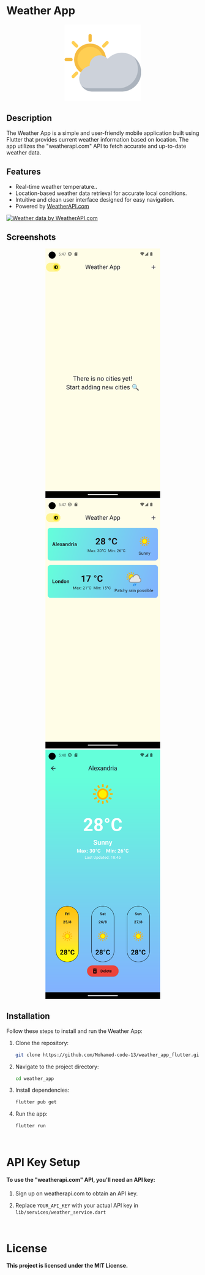 # Weather App

<p align="center"><img width = 200 src="assets/logo.png"></p>

## Description

The Weather App is a simple and user-friendly mobile application built using Flutter that provides current weather information based on location. The app utilizes the "weatherapi.com" API to fetch accurate and up-to-date weather data.

## Features

- Real-time weather temperature..
- Location-based weather data retrieval for accurate local conditions.
- Intuitive and clean user interface designed for easy navigation.
- Powered by <a href="https://www.weatherapi.com/" title="Weather API">WeatherAPI.com</a>

<a href="https://www.weatherapi.com/" title="Free Weather API"><img width=100 src='//cdn.weatherapi.com/v4/images/weatherapi_logo.png' alt="Weather data by WeatherAPI.com" border="0"></a>

## Screenshots

<div align="center">
  <img src="assets/homepage1.png" alt="Home Screen" width="300"/>
  <img src="assets/homepage2.png" alt="Home Screen" width="300"/>
  <img src="assets/weatherdetails.png" alt="Weather Details" width="300"/>
</div>

## Installation

Follow these steps to install and run the Weather App:

1. Clone the repository:

   ```bash
   git clone https://github.com/Mohamed-code-13/weather_app_flutter.git
   ```

2. Navigate to the project directory:
   ```bash
   cd weather_app
   ```
3. Install dependencies:
   ```bash
   flutter pub get
   ```
4. Run the app:
   ```bash
   flutter run
   ```

<br>
<h1>API Key Setup</h1>
<h4>To use the "weatherapi.com" API, you'll need an API key:</h4>

1.  Sign up on weatherapi.com to obtain an API key.

2.  Replace `YOUR_API_KEY` with your actual API key in `lib/services/weather_service.dart`

<br>
<h1>License</h1>

<h4>This project is licensed under the MIT License.</h4>
